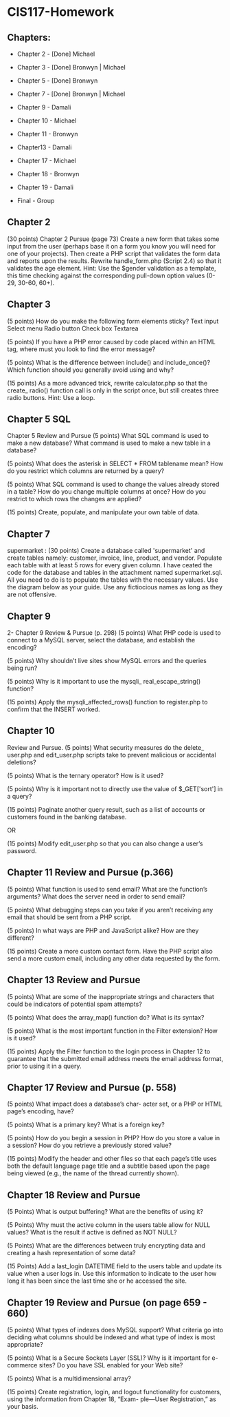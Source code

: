 # CIS117-Homework
Chapters:
-----------
* Chapter 2     - [Done] Michael

* Chapter 3     - [Done] Bronwyn | Michael

* Chapter 5     - [Done] Bronwyn

* Chapter 7     - [Done] Bronwyn | Michael

* Chapter 9     - Damali

* Chapter 10    - Michael

* Chapter 11    - Bronwyn

* Chapter13    - Damali

* Chapter 17    - Michael

* Chapter 18    - Bronwyn

* Chapter 19    - Damali

* Final - Group



Chapter 2
-----------
(30 points) Chapter 2 Pursue (page 73)
Create a new form that takes some input from the user (perhaps base it on a form you know you will need for one of your projects). Then create a PHP script that validates the form data and reports upon the results.
Rewrite handle_form.php (Script 2.4) so that it validates the age element. Hint: Use the $gender validation as a template, this time checking against the corresponding pull-down option values (0-29, 30-60, 60+).



Chapter 3
-----------
(5 points) How do you make the following form elements sticky?
Text input
Select menu 
Radio button 
Check box
Textarea

(5 points) If you have a PHP error caused by code placed within an HTML tag, where must you look to find the error message?

(5 points) What is the difference between include() and include_once()? Which function should you generally avoid using and why?

(15 points) As a more advanced trick, rewrite calculator.php so that the create_ radio() function call is only in the script once, but still creates three radio buttons. Hint: Use a loop.



Chapter 5 SQL
-----------
Chapter 5 Review and Pursue
(5 points) What SQL command is used to make a new database? What command is used to make a new table in a database?

(5 points) What does the asterisk in SELECT * FROM tablename mean? How do you restrict which columns are returned by a query?

(5 points) What SQL command is used to change the values already stored in a table? How do you change multiple columns at once? How do you restrict to which rows the changes are applied?

(15 points) Create, populate, and manipulate your own table of data.



Chapter 7
----------- 
supermarket : (30 points) Create a database called 'supermarket' and create tables namely: customer, invoice, line, product, and vendor. Populate each table with at least 5 rows for every given column. I have ceated the code for the database and tables in the attachment named supermarket.sql. All you need to do is to populate the tables with the necessary values. Use the diagram below as your guide. Use any fictiocious names as long as they are not offensive.



Chapter 9
----------- 
2- Chapter 9 Review & Pursue (p. 298)
(5 points) What PHP code is used to connect to a MySQL server, select the database, and establish the encoding? 

(5 points) Why shouldn’t live sites show MySQL errors and the queries being run? 

(5 points) Why is it important to use the mysqli_ real_escape_string() function? 

(15 points) Apply the mysqli_affected_rows() function to register.php to confirm that the INSERT worked.



Chapter 10
------------
Review and Pursue.
(5 points) What security measures do the delete_ user.php and edit_user.php scripts take to prevent malicious or accidental deletions? 

(5 points) What is the ternary operator? How is it used? 

(5 points) Why is it important not to directly use the value of $_GET['sort'] in a query? 

(15 points) Paginate another query result, such as a list of accounts or customers found in the banking database. 

OR

(15 points) Modify edit_user.php so that you can also change a user’s password. 



Chapter 11 Review and Pursue (p.366)
--------------------------------------
(5 points) What function is used to send email? What are the function’s arguments? What does the server need in order to send email?

(5 points) What debugging steps can you take if you aren’t receiving any email that should be sent from a PHP script. 

(5 points) In what ways are PHP and JavaScript alike? How are they different? 

(15 points) Create a more custom contact form. Have the PHP script also send a more custom email, including any other data requested by the form. 



Chapter 13 Review and Pursue
------------------------------
(5 points) What are some of the inappropriate strings and characters that could be indicators of potential spam attempts? 

(5 points) What does the array_map() function do? What is its syntax?

(5 points) What is the most important function in the Filter extension? How is it used? 

(15 points) Apply the Filter function to the login process in Chapter 12 to guarantee that the submitted email address meets the email address format, prior to using it in a query. 



Chapter 17 Review and Pursue (p. 558)
---------------------------------------
(5 points) What impact does a database’s char- acter set, or a PHP or HTML page’s encoding, have? 

(5 points) What is a primary key? What is a foreign key?

(5 points) How do you begin a session in PHP? How do you store a value in a session? How do you retrieve a previously stored value? 

(15 points) Modify the header and other files so that each page’s title uses both the default language page title and a subtitle based upon the page being viewed (e.g., the name of the thread currently shown). 



Chapter 18 Review and Pursue
------------------------------
(5 Points) What is output buffering? What are the benefits of using it?

(5 Points) Why must the active column in the users table allow for NULL values? What is the result if active is defined as NOT NULL?

(5 Points) What are the differences between truly encrypting data and creating a hash representation of some data? 

(15 Points) Add a last_login DATETIME field to the users table and update its value when a user logs in. Use this information to indicate to the user how long it has been since the last time she or he accessed the site. 



Chapter 19 Review and Pursue (on page 659 - 660)
--------------------------------------------------
(5 points) What types of indexes does MySQL support? What criteria go into deciding what columns should be indexed and what type of index is most appropriate?

(5 points) What is a Secure Sockets Layer (SSL)? Why is it important for e-commerce sites? Do you have SSL enabled for your Web site? 

(5 points) What is a multidimensional array? 

(15 points) Create registration, login, and logout functionality for customers, using the information from Chapter 18, “Exam- ple—User Registration,” as your basis. 
